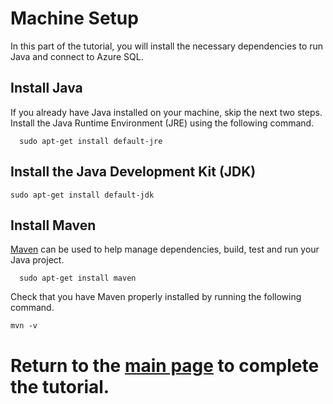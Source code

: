 # Machine Setup 

In this part of the tutorial, you will install the necessary dependencies to run Java and connect to Azure SQL.

## Install Java

If you already have Java installed on your machine, skip the next two steps. Install the Java Runtime Environment (JRE) using the following command.

```terminal
  sudo apt-get install default-jre
```

## Install the Java Development Kit (JDK)

```terminal
sudo apt-get install default-jdk
```
## Install Maven

[Maven](https://maven.apache.org/) can be used to help manage dependencies, build, test and run your Java project.

```terminal
  sudo apt-get install maven
```
Check that you have Maven properly installed by running the following command.

```terminal
mvn -v
```

# Return to the [**main page**](https://github.com/Azure-Samples/AzureSqlGettingStartedSamples/tree/master/java/Unix-based#start-writing-apps-with-java-and-azure-sql) to complete the tutorial.
